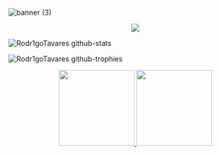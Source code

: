 

<!--< Banner >-->
![banner (3)](https://user-images.githubusercontent.com/86687715/218375088-087a6a30-9392-403c-b830-765773a38881.png)


<!--< Ícones >-->
<p align="center">
  <a href="https://skillicons.dev">
    <img src="https://skillicons.dev/icons?i=java,nodejs,typescript,javascript,html,css,sass,bootstrap,git" />
  </a>
</p>


<!--< Stats > -->
![Rodr1goTavares github-stats](https://stats.hyochan.dev/api/github-stats-advanced?login=Rodr1goTavares)
  
  ![Rodr1goTavares github-trophies](https://stats.hyochan.dev/api/github-trophies?login=Rodr1goTavares)
   
   
 <!--< Github Readme Stats >-->
  <div align="center">
  <a href="https://github.com/Rodr1goTavares">
    <img height="150em" src="https://github-readme-stats.vercel.app/api?username=Rodr1goTavares&count_private=true&include_all_commits=false&show_icons=true&theme=tokyonight&hide_border=true&show_owner=true"/>
    <img height="150em" src="https://github-readme-stats.vercel.app/api/top-langs/?username=Rodr1goTavares&theme=tokyonight&hide_border=true&&layout=compact"/>
  </a>
</div>
 
 
 




  
  
  
  










